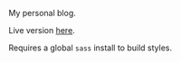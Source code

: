My personal blog.

Live version [here](https://dorgan.ar/).

Requires a global `sass` install to build styles.
